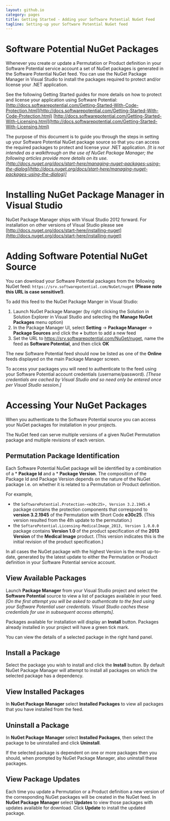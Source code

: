 ```yaml
---
layout: github.io
category: pages
title: Getting Started - Adding your Software Potential NuGet Feed
tagline: Setting-up your Software Potential NuGet feed
---
```


# Software Potential NuGet Packages
Whenever you create or update a Permutation or Product definition in your Software Potential service account a set of NuGet packages is generated in the Software Potential NuGet feed. You can use the NuGet Package Manager in Visual Studio to install the packages required to protect and/or license your .NET application.

See the following Getting Started guides for more details on how to protect and license your application using Software Potential:
[http://docs.softwarepotential.com/Getting-Started-With-Code-Protection.html](http://docs.softwarepotential.com/Getting-Started-With-Code-Protection.html)
[http://docs.softwarepotential.com/Getting-Started-With-Licensing.html](http://docs.softwarepotential.com/Getting-Started-With-Licensing.html)

The purpose of this document is to guide you through the steps in setting up your Software Potential NuGet package source so that you can access the required packages to protect and license your .NET application. *[It is not intended as a walkthrough on the use of NuGet Package Manager; the following articles provide more details on its use.
[http://docs.nuget.org/docs/start-here/managing-nuget-packages-using-the-dialog](http://docs.nuget.org/docs/start-here/managing-nuget-packages-using-the-dialog)]*

# Installing NuGet Package Manager in Visual Studio
NuGet Package Manager ships with Visual Studio 2012 forward.  For installation on other versions of Visual Studio please see
[http://docs.nuget.org/docs/start-here/installing-nuget](http://docs.nuget.org/docs/start-here/installing-nuget)

# Adding Software Potential NuGet Source
You can download your Software Potential packages from the following NuGet feed: `https://srv.softwarepotential.com/NuGet/nuget` **(Please note this URL is case sensitive!)**. 

To add this feed to the NuGet Package Manger in Visual Studio:

 1. Launch NuGet Package Manager (by right clicking the Solution in Solution Explorer in Visual Studio and selecting the **Manage NuGet Packages** menu option)
 2. In the Package Manager UI, select **Setting** -> **Package Manager** -> **Package Sources** and click the **+** button to add a new feed
 3. Set the URL to https://srv.softwarepotential.com/NuGet/nuget, name the feed as **Software Potential**, and then click **OK**

The new Software Potential feed should now be listed as one of the **Online** feeds displayed on the main Package Manager screen.

To access your packages you will need to authenticate to the feed using your Software Potential account credentials (username/password). *[These credentials are cached by Visual Studio and so need only be entered once per Visual Studio session.]*


# Accessing Your NuGet Packages
When you authenticate to the Software Potential source you can access your NuGet packages for installation in your projects. 

The NuGet feed can serve multiple versions of a given NuGet Permutation package and multiple revisions of each version. 

## Permutation Package Identification

Each Software Potential NuGet package will be identified by a combination of a * **Package Id** and a * **Package Version**. The composition of the Package Id and Package Version depends on the nature of the NuGet package i.e. on whether it is related to a Permutation or Product definition.  

For example, 

- the `SoftwarePotential.Protection-<e30c25>, Version 3.2.1945.4` package contains the protection components that correspond to **version 3.2.1945** of the Permutation with Short Code **e30c25**. (This version resulted from the 4th update to the permutation.)
- the `SoftarePotential.Licensing-MedicalImage_2013, Version 1.0.0.0` package contains **Version 1.0** of the product specification of the **2013 Version** of the **Medical Image** product. (This version indicates this is the initial revision of the product specification.)

In all cases the NuGet package with the highest Version is the most up-to-date, generated by the latest update to either the Permutation or Product definition in your Software Potential service account. 

## View Available Packages

Launch **Package Manager** from your Visual Studio project and select the **Software Potential** source to view a list of packages available in your feed. *[On the first attempt you will be asked to authenticate to the feed using your Software Potential user credentials.  Visual Studio caches these credentials for use in subsequent access attempts]*.

Packages available for installation will display an **Install** button. Packages already installed in your project will have a green tick mark.

You can view the details of a selected package in the right hand panel.  

## Install a Package

Select the package you wish to install and click the **Install** button. By default NuGet Package Manager will attempt to install all packages on which the selected package has a dependency.

## View Installed Packages

In **NuGet Package Manager** select **Installed Packages** to view all packages that you have installed from the feed.

## Uninstall a Package

In **NuGet Package Manager** select **Installed Packages**, then select the package to be uninstalled and click **Uninstall**. 

If the selected package is dependent on one or more packages then you should, when prompted by NuGet Package Manager, also uninstall these packages.

## View Package Updates

Each time you update a Permutation or a Product definition  a new version of the corresponding NuGet packages will be created in the NuGet feed.  In **NuGet Package Manager** select **Updates** to view those packages with updates available for download. Click **Update** to install the updated package.  